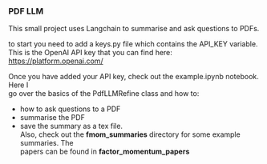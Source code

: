 ### PDF LLM 
This small project uses Langchain to summarise and ask questions to PDFs.

to start you need to add a keys.py file which contains the API_KEY variable. \
This is the OpenAI API key that you can find here: https://platform.openai.com/

Once you have added your API key, check out the example.ipynb notebook. Here I \
go over the basics of the PdfLLMRefine class and how to:
* how to ask questions to a PDF
* summarise the PDF
* save the summary as a tex file.
\
Also, check out the **fmom_summaries** directory for some example summaries. The \
papers can be found in **factor_momentum_papers**
